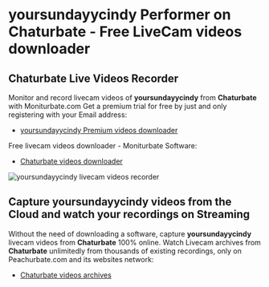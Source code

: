 # yoursundayycindy Performer on Chaturbate - Free LiveCam videos downloader

## Chaturbate Live Videos Recorder

Monitor and record livecam videos of **yoursundayycindy** from **Chaturbate** with Moniturbate.com
Get a premium trial for free by just and only registering with your Email address:
* [yoursundayycindy Premium videos downloader](https://moniturbate.com/request-demo-licence-key.html)

Free livecam videos downloader - Moniturbate Software:
* [Chaturbate videos downloader](https://moniturbate.com/moniturbate-download-software.html)

![yoursundayycindy livecam videos recorder](https://peachurnet.com/templates/moniturbate-software.png)


## Capture yoursundayycindy videos from the Cloud and watch your recordings on Streaming

Without the need of downloading a software, capture **yoursundayycindy** livecam videos from **Chaturbate** 100% online.
Watch Livecam archives from **Chaturbate** unlimitedly from thousands of existing recordings, only on Peachurbate.com and its websites network:
* [Chaturbate videos archives](https://peachurnet.com/)